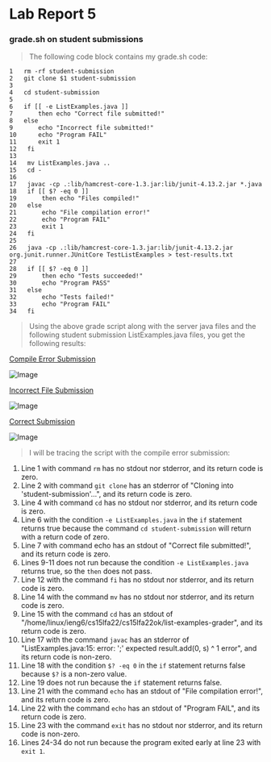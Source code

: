 # Lab Report 5

### grade.sh on student submissions

> The following code block contains my grade.sh code:

```
1   rm -rf student-submission
2   git clone $1 student-submission
3   
4   cd student-submission
5   
6   if [[ -e ListExamples.java ]]
7       then echo "Correct file submitted!"
8   else
9       echo "Incorrect file submitted!"
10      echo "Program FAIL"
11      exit 1
12   fi
13 
14   mv ListExamples.java ..
15   cd -
16 
17   javac -cp .:lib/hamcrest-core-1.3.jar:lib/junit-4.13.2.jar *.java
18   if [[ $? -eq 0 ]]
19       then echo "Files compiled!"
20   else
21       echo "File compilation error!"
22       echo "Program FAIL"
23       exit 1
24   fi
25 
26   java -cp .:lib/hamcrest-core-1.3.jar:lib/junit-4.13.2.jar org.junit.runner.JUnitCore TestListExamples > test-results.txt
27 
28   if [[ $? -eq 0 ]]
29       then echo "Tests succeeded!"
30       echo "Program PASS"
31   else
32       echo "Tests failed!"
33       echo "Program FAIL"
34   fi
```

> Using the above grade script along with the server java files and the following student submission ListExamples.java files, you get the following results:

[Compile Error Submission](https://github.com/ucsd-cse15l-f22/list-methods-compile-error)

![Image](https://i.imgur.com/XxJCjoN.png)

[Incorrect File Submission](https://github.com/ucsd-cse15l-f22/list-methods-filename)

![Image](https://i.imgur.com/3PTaxhH.png)

[Correct Submission](https://github.com/ucsd-cse15l-f22/list-methods-corrected)

![Image](https://i.imgur.com/MyEKSjf.png)

> I will be tracing the script with the compile error submission: 

1. Line 1 with command `rm` has no stdout nor stderror, and its return code is zero.
2. Line 2 with command `git clone` has an stderror of "Cloning into 'student-submission'...", and its return code is zero.
3. Line 4 with command `cd` has no stdout nor stderror, and its return code is zero.
4. Line 6 with the condition `-e ListExamples.java` in the `if` statement returns true because the command `cd student-submission` will return with a return code of zero.
5. Line 7 with command echo has an stdout of "Correct file submitted!", and its return code is zero.
6. Lines 9-11 does not run because the condition `-e ListExamples.java` returns true, so the `then` does not pass.
7. Line 12 with the command `fi` has no stdout nor stderror, and its return code is zero.
8. Line 14 with the command `mv` has no stdout nor stderror, and its return code is zero.
9. Line 15 with the command `cd` has an stdout of "/home/linux/ieng6/cs15lfa22/cs15lfa22ok/list-examples-grader", and its return code is zero.
10. Line 17 with the command `javac` has an stderror of "ListExamples.java:15: error: ';' expected
        result.add(0, s)
                        ^
1 error", and its return code is non-zero.
11. Line 18 with the condition `$? -eq 0` in the `if` statement returns false because `$?` is a non-zero value.
12. Line 19 does not run because the `if` statement returns false.
13. Line 21 with the command `echo` has an stdout of "File compilation error!", and its return code is zero.
14. Line 22 with the command `echo` has an stdout of "Program FAIL", and its return code is zero.
15. Line 23 with the command `exit` has no stdout nor stderror, and its return code is non-zero.
16. Lines 24-34 do not run because the program exited early at line 23 with `exit 1`.